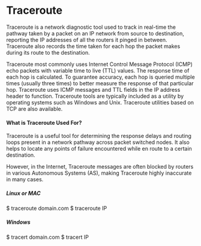 # Traceroute


Traceroute is a network diagnostic tool used to track in real-time the pathway taken by a packet on an IP network from source to destination, reporting the IP addresses of all the routers it pinged in between. Traceroute also records the time taken for each hop the packet makes during its route to the destination.

Traceroute most commonly uses Internet Control Message Protocol (ICMP) echo packets with variable time to live (TTL) values. The response time of each hop is calculated. To guarantee accuracy, each hop is queried multiple times (usually three times) to better measure the response of that particular hop. Traceroute uses ICMP messages and TTL fields in the IP address header to function. Traceroute tools are typically included as a utility by operating systems such as Windows and Unix. Traceroute utilities based on TCP are also available.


#### What is Traceroute Used For?

Traceroute is a useful tool for determining the response delays and routing loops present in a network pathway across packet switched nodes. It also helps to locate any points of failure encountered while en route to a certain destination.

However, in the Internet, Traceroute messages are often blocked by routers in various Autonomous Systems (AS), making Traceroute highly inaccurate in many cases.


##### Linux or MAC
$ traceroute domain.com
$ traceroute IP

##### Windows 

$ tracert domain.com
$ tracert IP